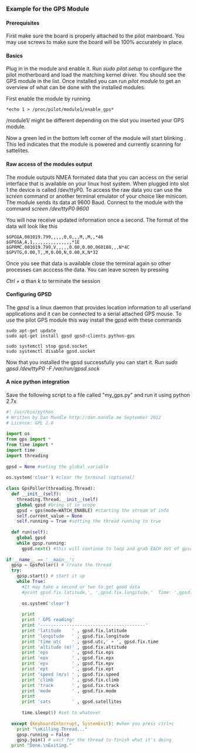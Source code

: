 ### Example for the GPS Module

#### Prerequisites

First make sure the board is properly attached to the pilot mainboard.
You may use screws to make sure the board will be 100% accurately in place.



#### Basics

Plug in in the module and enable it.
Run *sudo pilot setup* to configure the pilot motherboard and load the matching kernel driver.
You should see the GPS module in the  list.
Once installed you can run *pilot module* to get an overview of what can be done with the installed modules.

First enable the module by running 

    *echo 1 > /proc/pilot/module1/enable_gps*

/module1/ might be different depending on the slot you inserted your GPS module.

Now a green led in the bottom left corner of the module will start blinking .
This led indicates that the module is powered and currently scanning for sattelites.




#### Raw access of the modules output

The module outputs NMEA formated data that you can access on the serial interface that is available on your linux host system.
When plugged into slot 1 the device is called /dev/ttyP0.
To access the raw data you can use the *screen* command or another terminal emulator of your choice like minicom.
The module sends its data at 9600 Baud.
Connect to the module with the command *screen /dev/ttyP0 9600*

You will now receive updated information once a second.
The format of the data will look like this

    $GPGGA,001019.799,,,,,0,0,,,M,,M,,*46
    $GPGSA,A,1,,,,,,,,,,,,,,,*1E
    $GPRMC,001019.799,V,,,,,0.00,0.00,060180,,,N*4C
    $GPVTG,0.00,T,,M,0.00,N,0.00,K,N*32

Once you see that data is available close the terminal again so other processes can acccess the data.
You can leave screen by pressing

*Ctrl + a* than *k* to terminate the session


#### Configuring GPSD

The *gpsd* is a linux daemon that provides location information to all userland applications and it can be connected to a serial attached GPS mouse.
To use the pilot GPS module this way install the gpsd with these commands

    sudo apt-get update
    sudo apt-get install gpsd gpsd-clients python-gps

    sudo systemctl stop gpsd.socket
    sudo systemctl disable gpsd.socket

Now that you installed the gpsd successfully you can start it.
Run *sudo gpsd /dev/ttyP0 -F /var/run/gpsd.sock*


  
#### A nice python integration  


Save the following script to a file called "my_gps.py" and run it using python 2.7x




 
```python
#! /usr/bin/python
# Written by Dan Mandle http://dan.mandle.me September 2012
# License: GPL 2.0
 
import os
from gps import *
from time import *
import time
import threading
 
gpsd = None #seting the global variable
 
os.system('clear') #clear the terminal (optional)
 
class GpsPoller(threading.Thread):
  def __init__(self):
    threading.Thread.__init__(self)
    global gpsd #bring it in scope
    gpsd = gps(mode=WATCH_ENABLE) #starting the stream of info
    self.current_value = None
    self.running = True #setting the thread running to true
 
  def run(self):
    global gpsd
    while gpsp.running:
      gpsd.next() #this will continue to loop and grab EACH set of gpsd info to clear the buffer
 
if __name__ == '__main__':
  gpsp = GpsPoller() # create the thread
  try:
    gpsp.start() # start it up
    while True:
      #It may take a second or two to get good data
      #print gpsd.fix.latitude,', ',gpsd.fix.longitude,'  Time: ',gpsd.utc
 
      os.system('clear')
 
      print
      print ' GPS reading'
      print '----------------------------------------'
      print 'latitude    ' , gpsd.fix.latitude
      print 'longitude   ' , gpsd.fix.longitude
      print 'time utc    ' , gpsd.utc,' + ', gpsd.fix.time
      print 'altitude (m)' , gpsd.fix.altitude
      print 'eps         ' , gpsd.fix.eps
      print 'epx         ' , gpsd.fix.epx
      print 'epv         ' , gpsd.fix.epv
      print 'ept         ' , gpsd.fix.ept
      print 'speed (m/s) ' , gpsd.fix.speed
      print 'climb       ' , gpsd.fix.climb
      print 'track       ' , gpsd.fix.track
      print 'mode        ' , gpsd.fix.mode
      print
      print 'sats        ' , gpsd.satellites
 
      time.sleep(5) #set to whatever
 
  except (KeyboardInterrupt, SystemExit): #when you press ctrl+c
    print "\nKilling Thread..."
    gpsp.running = False
    gpsp.join() # wait for the thread to finish what it's doing
  print "Done.\nExiting."
```